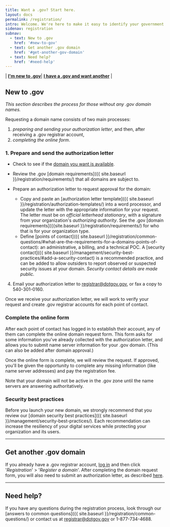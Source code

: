```yaml
---
title: Want a .gov? Start here.
layout: docs
permalink: /registration/
intro: Welcome. We're here to make it easy to identify your government organization on the internet.
sidenav: registration
subnav:
  - text: New to .gov
    href: '#new-to-gov'
  - text: Get another .gov domain
    href: '#get-another-gov-domain'
  - text: Need help?
    href: '#need-help'
---
```


| **[I'm new to .gov](#new-to-gov)**| **[I have a .gov and want another](#get-another-gov-domain)** |

## New to .gov
*This section describes the process for those without any .gov domain names.*

Requesting a domain name consists of two main processes:

1. _preparing and sending your authorization letter_, and then, after receiving a .gov registrar account,
2. _completing the online form_.

### 1. Prepare and send the authorization letter

- Check to see if the [domain you want is available](https://domains.dotgov.gov/dotgov-web/registration/whois.xhtml).

- Review the .gov [domain requirements]({{ site.baseurl }}/registration/requirements/) that all domains are subject to.

- Prepare an authorization letter to request approval for the domain:

    - Copy and paste an [authorization letter template]({{ site.baseurl }}/registration/authorization-templates/) into a word processor, and update the letter with the appropriate information for your request. The letter must be on *official letterhead stationary*, with a signature from your organization's *authorizing authority*. See the .gov [domain requirements]({{site.baseurl }}/registration/requirements/) for who that is for your organization type.
    - Define [points of contact]({{ site.baseurl }}/registration/common-questions/#what-are-the-requirements-for-a-domains-points-of-contact): an administrative, a billing, and a technical POC. A [security contact]({{ site.baseurl }}/management/security-best-practices/#add-a-security-contact) is a recommended practice, and can be added to allow outsiders to report observed or suspected security issues at your domain. *Security contact details are made public.*

4. Email your authorization letter to <registrar@dotgov.gov>, or fax a copy to 540-301-0160.

Once we receive your authorization letter, we will work to verify your request and create .gov registrar accounts for each point of contact.

### Complete the online form

After each point of contact has logged in to establish their account, any of them can complete the online domain request form. This form asks for some information you've already collected with the authorization letter, and allows you to submit name server information for your .gov domain. (This can also be added after domain approval.)

Once the online form is complete, we will review the request. If approved, you'll be given the opportunity to complete any missing information (like name server addresses) and pay the registration fee.

Note that your domain will not be active in the .gov zone until the name servers are answering authoritatively.

### Security best practices

Before you launch your new domain, we strongly recommend that you review our [domain security best practices]({{ site.baseurl }}/management/security-best-practices/). Each recommendation can increase the resiliency of your digital services while protecting your organization and its users.

***

## Get another .gov domain

If you already have a .gov registrar account, [log in](https://domains.dotgov.gov) and then click '_Registration_' > '_Register a domain_'. After completing the domain request form, you will also need to submit an authorization letter, as described [here](#prepare-and-send-the-authorization-letter).

***

## Need help?

If you have any questions during the registration process, look through our [answers to common questions]({{ site.baseurl }}/registration/common-questions/) or contact us at <registrar@dotgov.gov> or 1-877-734-4688.
